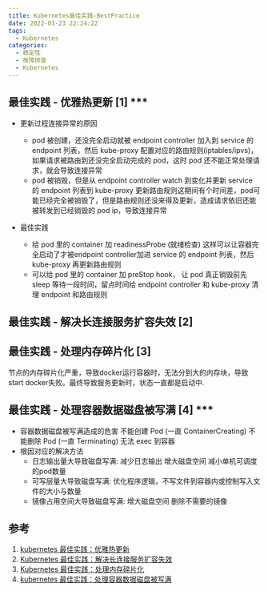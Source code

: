 ```yaml
---
title: Kubernetes最佳实践-BestPractice
date: 2022-01-23 22:24:22
tags:
  - Kubernetes
categories: 
  - 稳定性
  - 故障排查
  - Kubernetes
---
```


<p></p>
<!-- more -->


## 最佳实践 - 优雅热更新  [1] ***
+ 更新过程连接异常的原因
  - pod 被创建，还没完全启动就被 endpoint controller 加入到 service 的 endpoint 列表，然后 kube-proxy 配置对应的路由规则(iptables/ipvs)，如果请求被路由到还没完全启动完成的 pod，这时 pod 还不能正常处理请求，就会导致连接异常
  - pod 被销毁，但是从 endpoint controller watch 到变化并更新 service 的 endpoint 列表到 kube-proxy 更新路由规则这期间有个时间差，pod可能已经完全被销毁了，但是路由规则还没来得及更新，造成请求依旧还能被转发到已经销毁的 pod ip，导致连接异常

+ 最佳实践
  - 给 pod 里的 container 加 readinessProbe (就绪检查)
    这样可以让容器完全启动了才被endpoint controller加进 service 的 endpoint 列表，然后 kube-proxy 再更新路由规则
  - 可以给 pod 里的 container 加 preStop hook，
    让 pod 真正销毁前先 sleep 等待一段时间，留点时间给 endpoint controller 和 kube-proxy 清理 endpoint 和路由规则

## 最佳实践 - 解决长连接服务扩容失效 [2]


## 最佳实践 - 处理内存碎片化  [3]
节点的内存碎片化严重，导致docker运行容器时，无法分到大的内存块，导致start docker失败。最终导致服务更新时，状态一直都是启动中.

## 最佳实践 - 处理容器数据磁盘被写满 [4] ***
+ 容器数据磁盘被写满造成的危害
    不能创建 Pod (一直 ContainerCreating)
    不能删除 Pod (一直 Terminating)
    无法 exec 到容器
+ 根因对应的解决方法
  - 日志输出量大导致磁盘写满:
     减少日志输出
     增大磁盘空间
     减小单机可调度的pod数量
  - 可写层量大导致磁盘写满: 
      优化程序逻辑，不写文件到容器内或控制写入文件的大小与数量
  - 镜像占用空间大导致磁盘写满:
      增大磁盘空间
      删除不需要的镜像


## 参考
1. [kubernetes 最佳实践：优雅热更新](https://tencentcloudcontainerteam.github.io/2019/05/08/kubernetes-best-practice-grace-update/)
2. [Kubernetes 最佳实践：解决长连接服务扩容失效](https://tencentcloudcontainerteam.github.io/2019/06/06/scale-keepalive-service/)
3. [Kubernetes 最佳实践：处理内存碎片化 ](https://tencentcloudcontainerteam.github.io/2019/06/06/handle-memory-fragmentation/)
4. [kubernetes 最佳实践：处理容器数据磁盘被写满](https://tencentcloudcontainerteam.github.io/2019/06/08/kubernetes-best-practice-handle-disk-full/)




